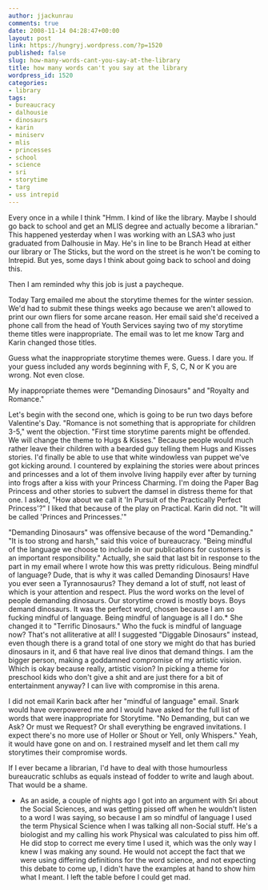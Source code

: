 ```yaml
---
author: jjackunrau
comments: true
date: 2008-11-14 04:28:47+00:00
layout: post
link: https://hungryj.wordpress.com/?p=1520
published: false
slug: how-many-words-cant-you-say-at-the-library
title: how many words can't you say at the library
wordpress_id: 1520
categories:
- library
tags:
- bureaucracy
- dalhousie
- dinosaurs
- karin
- miniserv
- mlis
- princesses
- school
- science
- sri
- storytime
- targ
- uss intrepid
---
```


Every once in a while I think "Hmm. I kind of like the library. Maybe I should go back to school and get an MLIS degree and actually become a librarian." This happened yesterday when I was working with an LSA3 who just graduated from Dalhousie in May. He's in line to be Branch Head at either our library or The Sticks, but the word on the street is he won't be coming to Intrepid. But yes, some days I think about going back to school and doing this.

Then I am reminded why this job is just a paycheque.

Today Targ emailed me about the storytime themes for the winter session. We'd had to submit these things weeks ago because we aren't allowed to print our own fliers for some arcane reason. Her email said she'd received a phone call from the head of Youth Services saying two of my storytime theme titles were inappropriate. The email was to let me know Targ and Karin changed those titles.

Guess what the inappropriate storytime themes were. Guess. I dare you. If your guess included any words beginning with F, S, C, N or K you are wrong. Not even close. 

My inappropriate themes were "Demanding Dinosaurs" and "Royalty and Romance."

Let's begin with the second one, which is going to be run two days before Valentine's Day. "Romance is not something that is appropriate for children 3-5," went the objection. "First time storytime parents might be offended. We will change the theme to Hugs & Kisses." Because people would much rather leave their children with a bearded guy telling them Hugs and Kisses stories. I'd finally be able to use that white windowless van puppet we've got kicking around. I countered by explaining the stories were about princes and princesses and a lot of them involve living happily ever after by turning into frogs after a kiss with your Princess Charming. I'm doing the Paper Bag Princess and other stories to subvert the damsel in distress theme for that one. I asked, "How about we call it 'In Pursuit of the Practically Perfect Princess'?" I liked that because of the play on Practical. Karin did not. "It will be called 'Princes and Princesses.'"

"Demanding Dinosaurs" was offensive because of the word "Demanding." "It is too strong and harsh," said this voice of bureaucracy. "Being mindful of the language we choose to include in our publications for customers is an important responsibility." Actually, she said that last bit in response to the part in my email where I wrote how this was pretty ridiculous. Being mindful of language? Dude, that is why it was called Demanding Dinosaurs! Have you ever seen a Tyrannosaurus? They demand a lot of stuff, not least of which is your attention and respect. Plus the word works on the level of people demanding dinosaurs. Our storytime crowd is mostly boys. Boys demand dinosaurs. It was the perfect word, chosen because I am so fucking mindful of language. Being mindful of language is all I do.* She changed it to "Terrific Dinosaurs." Who the fuck is mindful of language now? That's not alliterative at all! I suggested "Diggable Dinosaurs" instead, even though there is a grand total of one story we might do that has buried dinosaurs in it, and 6 that have real live dinos that demand things. I am the bigger person, making a goddamned compromise of my artistic vision. Which is okay because really, artistic vision? In picking a theme for preschool kids who don't give a shit and are just there for a bit of entertainment anyway? I can live with compromise in this arena.

I did not email Karin back after her "mindful of language" email. Snark would have overpowered me and I would have asked for the full list of words that were inappropriate for Storytime. "No Demanding, but can we Ask? Or must we Request? Or shall everything be engraved invitations. I expect there's no more use of Holler or Shout or Yell, only Whispers." Yeah, it would have gone on and on. I restrained myself and let them call my storytimes their compromise words.

If I ever became a librarian, I'd have to deal with those humourless bureaucratic schlubs as equals instead of fodder to write and laugh about. That would be a shame.

* As an aside, a couple of nights ago I got into an argument with Sri about the Social Sciences, and was getting pissed off when he wouldn't listen to a word I was saying, so because I am so mindful of language I used the term Physical Science when I was talking all non-Social stuff. He's a biologist and my calling his work Physical was calculated to piss him off. He did stop to correct me every time I used it, which was the only way I knew I was making any sound. He would not accept the fact that we were using differing definitions for the word science, and not expecting this debate to come up, I didn't have the examples at hand to show him what I meant. I left the table before I could get mad.
